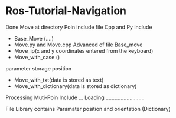  # Ros-Tutorial-Navigation
Done Move at directory Poin include file Cpp and Py include 

- Base_Move (....)
- Move.py and Move.cpp Advanced of file Base_move
- Move_ip(x and y coordinates entered from the keyboard)
- Move_with_case ()

parameter storage position 

- Move_with_txt(data is stored as text)
- Move_with_dictionary(data is stored as dictionary)


Processing Muti-Poin Include ...
Loading ..........................

File Library contains Paramater position and orientation (Dictionary)

